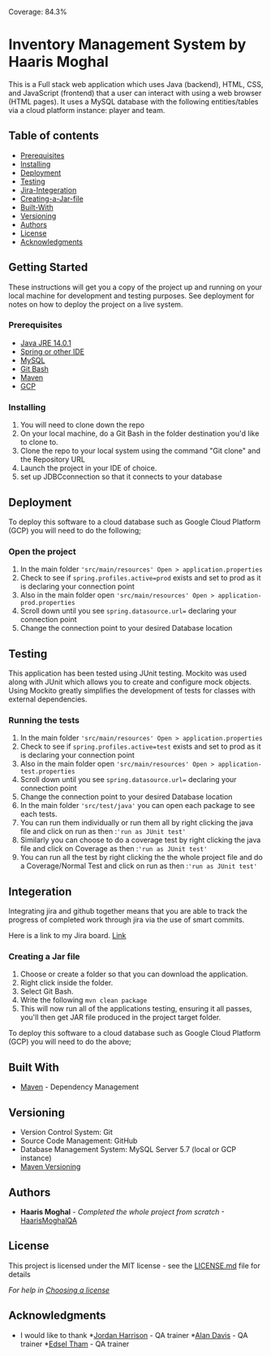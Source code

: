 Coverage: 84.3%

# Inventory Management System by Haaris Moghal

This is a Full stack web application which uses Java (backend), HTML, CSS, and JavaScript (frontend) that a user can interact with using a web browser (HTML pages).
It uses a MySQL database with the following entities/tables via a cloud platform instance: player and team.

## Table of contents

* [Prerequisites](https://github.com/HaarismoghalQA/HobbyProject#Prerequisites)
* [Installing](https://github.com/HaarismoghalQA/HobbyProject#Installing)
* [Deployment](https://github.com/HaarismoghalQA/HobbyProject#Deployment)
* [Testing](https://github.com/HaarismoghalQA/HobbyProject#Testing)
* [Jira-Integeration](https://github.com/HaarismoghalQA/HobbyProject#Integeration)
* [Creating-a-Jar-file](https://github.com/HaarismoghalQA/HobbyProject#Creating-a-Jar-file)
* [Built-With](https://github.com/HaarismoghalQA/HobbyProject#Built-With)
* [Versioning](https://github.com/HaarismoghalQA/HobbyProject#Versioning)
* [Authors](https://github.com/HaarismoghalQA/HobbyProject#Authors)
* [License](https://github.com/HaarismoghalQA/HobbyProject#License)
* [Acknowledgments](https://github.com/HaarismoghalQA/HobbyProject#Acknowledgments)


## Getting Started

These instructions will get you a copy of the project up and running on your local machine for development and testing purposes. See deployment for notes on how to deploy the project on a live system.

### Prerequisites


* [Java JRE 14.0.1](https://www.oracle.com/uk/java/technologies/javase/jdk14-archive-downloads.html)
* [Spring or other IDE](https://spring.io/tools)
* [MySQL](https://www.mysql.com/downloads/)
* [Git Bash](https://git-scm.com/downloads)
* [Maven](https://maven.apache.org/)
* [GCP](https://cloud.google.com/)

### Installing

1. You will need to clone down the repo
2. On your local machine, do a Git Bash in the folder destination you'd like to clone to. 
3. Clone the repo to your local system using the command "Git clone" and the Repository URL 
4. Launch the project in your IDE of choice.
5. set up JDBCconnection so that it connects to your database

## Deployment

To deploy this software to a cloud database such as Google Cloud Platform (GCP) you will need to do the following;

### Open the project

1. In the main folder ```'src/main/resources' Open > application.properties``` 
2. Check to see if  ``` spring.profiles.active=prod ``` exists and set to prod as it is declaring your connection point
3. Also in the main folder open ```'src/main/resources' Open > application-prod.properties``` 
4. Scroll down until you see ``` spring.datasource.url= ``` declaring your connection point
5. Change the connection point to your desired Database location

## Testing

This application has been tested using JUnit testing. Mockito was used along with JUnit which allows you to create and configure mock objects. Using Mockito greatly simplifies the development of tests for classes with external dependencies.

### Running the tests

1. In the main folder ```'src/main/resources' Open > application.properties``` 
2. Check to see if  ``` spring.profiles.active=test ``` exists and set to prod as it is declaring your connection point
3. Also in the main folder open ```'src/main/resources' Open > application-test.properties``` 
4. Scroll down until you see ``` spring.datasource.url= ``` declaring your connection point
5. Change the connection point to your desired Database location
6. In the main folder ```'src/test/java'``` you can open each package to see each tests.
7. You can run them individually or run them all by right clicking the java file and click on run as then :```'run as JUnit test'```
8. Similarly you can choose to do a coverage test by right clicking the java file and click on Coverage as then :```'run as JUnit test'```
9. You can run all the test by right clicking the the whole project file and do a Coverage/Normal Test and click on run as then :```'run as JUnit test'```

## Integeration

Integrating jira and github together means that you are able to track the progress of completed work through jira via the use of smart commits.

Here is a link to my Jira board. [Link](https://haarismoghalims.atlassian.net/jira/software/projects/HOB/boards/2)

### Creating a Jar file

1. Choose or create a folder so that you can download the application.
2. Right click inside the folder.
3. Select Git Bash.
4. Write the following ```mvn clean package```
6. This will now run all of the applications testing, ensuring it all passes, you'll then get JAR file produced in the project target folder.

To deploy this software to a cloud database such as Google Cloud Platform (GCP) you will need to do the above;


## Built With

* [Maven](https://maven.apache.org/) - Dependency Management

## Versioning

* Version Control System: Git 
* Source Code Management: GitHub 
* Database Management System: MySQL Server 5.7 (local or GCP instance)
* [Maven Versioning](https://maven.apache.org/)

## Authors

* **Haaris Moghal** - *Completed the whole project from scratch* -[HaarisMoghalQA](https://github.com/HaarismoghalQA)

## License

This project is licensed under the MIT license - see the [LICENSE.md](LICENSE.md) file for details 

*For help in [Choosing a license](https://choosealicense.com/)*

## Acknowledgments

* I would like to thank *[Jordan Harrison](https://github.com/JHarry444) - QA trainer *[Alan Davis](https://github.com/MorickClive)  - QA trainer *[Edsel Tham](https://github.com/edseltham88)  - QA trainer

